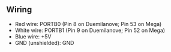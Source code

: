 Wiring
------

* Red wire: PORTB0 (Pin 8 on Duemilanove; Pin 53 on Mega)
* White wire: PORTB1 (Pin 9 on Duemilanove; Pin 52 on Mega)
* Blue wire: +5V
* GND (unshielded): GND
